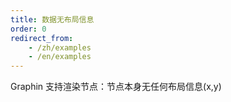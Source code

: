 ```yaml
---
title: 数据无布局信息
order: 0
redirect_from:
    - /zh/examples
    - /en/examples
---
```


Graphin 支持渲染节点：节点本身无任何布局信息(x,y)

